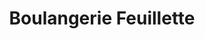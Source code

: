 ---
title: "Boulangerie Feuillette"
url: /saint-jean-de-la-ruelle/boulangerie-feuillette/
shop: Bäckerei
---